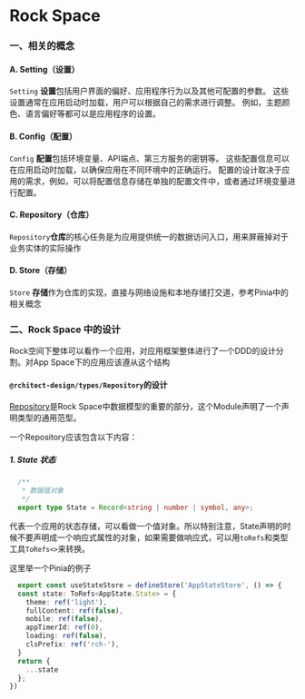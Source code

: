 # Rock Space

### 一、相关的概念

#### A. Setting（设置）

  `Setting` **设置**包括用户界面的偏好、应用程序行为以及其他可配置的参数。
  这些设置通常在应用启动时加载，用户可以根据自己的需求进行调整。
  例如，主题颜色、语言偏好等都可以是应用程序的设置。

#### B. Config（配置）

  `Config` **配置**包括环境变量、API端点、第三方服务的密钥等。
  这些配置信息可以在应用启动时加载，以确保应用在不同环境中的正确运行。
  配置的设计取决于应用的需求，例如，可以将配置信息存储在单独的配置文件中，或者通过环境变量进行配置。

#### C. Repository（仓库）

  `Repository`**仓库**的核心任务是为应用提供统一的数据访问入口，用来屏蔽掉对于业务实体的实际操作

#### D. Store（存储）

  `Store` **存储**作为仓库的实现，直接与网络设施和本地存储打交道，参考Pinia中的相关概念

### 二、Rock Space 中的设计

  Rock空间下整体可以看作一个应用，对应用框架整体进行了一个DDD的设计分割。对App Space下的应用应该遵从这个结构
  
#### `@rchitect-design/types/Repository`的设计

[Repository](../design-defination/types/src/types/repository.ts)是Rock Space中数据模型的重要的部分，这个Module声明了一个声明类型的通用范型。

一个Repository应该包含以下内容：

##### 1. State 状态
```ts
  /**
   * 数据值对象
   */
  export type State = Record<string | number | symbol, any>;
```
代表一个应用的状态存储，可以看做一个值对象。所以特别注意，State声明的时候不要声明成一个响应式属性的对象，如果需要做响应式，可以用`toRefs`和类型工具`ToRefs<>`来转换。

这里举一个Pinia的例子
```ts
  export const useStateStore = defineStore('AppStateStore', () => {
  const state: ToRefs<AppState.State> = {
    theme: ref('light'),
    fullContent: ref(false),
    mobile: ref(false),
    appTimerId: ref(0),
    loading: ref(false),
    clsPrefix: ref('rch-'),
  }
  return {
    ...state
  };
})
```